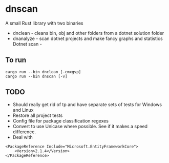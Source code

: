 # dnscan

A small Rust library with two binaries

- dnclean - cleans bin, obj and other folders from a dotnet solution folder
- dnanalyze - scan dotnet projects and make fancy graphs and statistics
Dotnet scan -

## To run

```
cargo run --bin dnclean [-cmxgvp]
cargo run --bin dnscan [-v]
```

## TODO

- Should really get rid of tp and have separate sets of tests for Windows and Linux
- Restore all project tests
- Config file for package classification regexes
- Convert to use Unicase where possible. See if it makes a speed difference.
- Deal with

```
<PackageReference Include="Microsoft.EntityFrameworkCore">
    <Version>2.1.4</Version>
</PackageReference>
```
